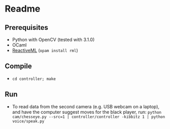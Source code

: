 # Readme

## Prerequisites

  * Python with OpenCV (tested with 3.1.0)
  * OCaml
  * [ReactiveML](http://reactiveml.org) (`opam install rml`)

## Compile

  * `cd controller; make`


## Run

  * To read data from the second camera (e.g. USB webcam on a laptop), and have the computer suggest moves for the black player, run: `python cam/chesseye.py --src=1 | controller/controller -kibbitz 1 | python voice/speak.py`
